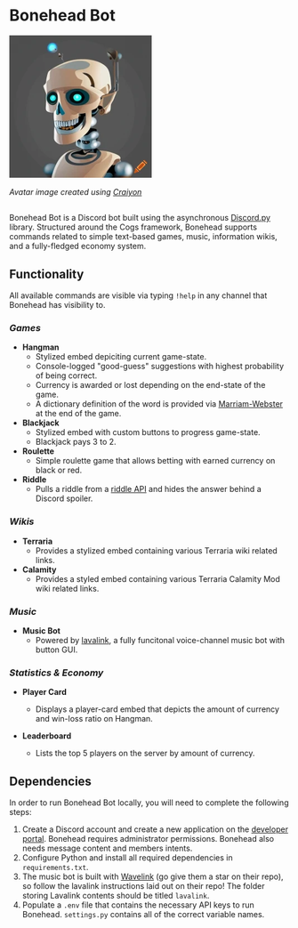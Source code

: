 # Bonehead Bot

![Bonehead Avatar](avatar.png)

_Avatar image created using [Craiyon](https://www.craiyon.com/)_

##

Bonehead Bot is a Discord bot built using the asynchronous [Discord.py](https://discordpy.readthedocs.io/en/stable/) library. Structured around the Cogs framework, Bonehead supports commands related to simple text-based games, music, information wikis, and a fully-fledged economy system.

## Functionality

All available commands are visible via typing `!help` in any channel that Bonehead has visibility to.

### _Games_

- **Hangman**
  - Stylized embed depiciting current game-state.
  - Console-logged "good-guess" suggestions with highest probability of being correct.
  - Currency is awarded or lost depending on the end-state of the game.
  - A dictionary definition of the word is provided via [Marriam-Webster](https://dictionaryapi.com/) at the end of the game.
- **Blackjack**
  - Stylized embed with custom buttons to progress game-state.
  - Blackjack pays 3 to 2.
- **Roulette**
  - Simple roulette game that allows betting with earned currency on black or red.
- **Riddle**
  - Pulls a riddle from a [riddle API]("https://riddles-api.vercel.app/random") and hides the answer behind a Discord spoiler.

### _Wikis_

- **Terraria**
  - Provides a stylized embed containing various Terraria wiki related links.
- **Calamity**
  - Provides a styled embed containing various Terraria Calamity Mod wiki related links.

### _Music_

- **Music Bot**
  - Powered by [lavalink](https://github.com/lavalink-devs/Lavalink), a fully funcitonal voice-channel music bot with button GUI.

### _Statistics & Economy_

- **Player Card**
  - Displays a player-card embed that depicts the amount of currency and win-loss ratio on Hangman.

- **Leaderboard**
  - Lists the top 5 players on the server by amount of currency.

## Dependencies

In order to run Bonehead Bot locally, you will need to complete the following steps:

1. Create a Discord account and create a new application on the [developer portal](https://discord.com/developers/applications). Bonehead requires administrator permissions. Bonehead also needs message content and members intents.
2. Configure Python and install all required dependencies in `requirements.txt`.
3. The music bot is built with [Wavelink](https://github.com/PythonistaGuild/Wavelink) (go give them a star on their repo), so follow the lavalink instructions laid out on their repo! The folder storing Lavalink contents should be titled `lavalink`.
4. Populate a `.env` file that contains the necessary API keys to run Bonehead. `settings.py` contains all of the correct variable names.
